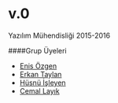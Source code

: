 # v.0
Yazılım Mühendisliği 2015-2016


####Grup Üyeleri
* [Enis Özgen](http://github.com/enisozgen)
* [Erkan Taylan](http://github.com/erkantaylan)
* [Hüsnü İşleyen](https://github.com/slyn)
* [Cemal Layık](http://github.com/lacivert7)
